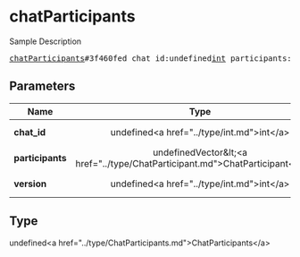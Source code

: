 # chatParticipants

Sample Description

<pre>
<a href="../constructor/chatParticipants.md">chatParticipants</a>#3f460fed chat_id:undefined<a href="../type/int.md">int</a> participants:undefinedVector&lt;<a href="../type/ChatParticipant.md">ChatParticipant</a>&gt; version:undefined<a href="../type/int.md">int</a> = undefined<a href="../type/ChatParticipants.md">ChatParticipants</a>;
</pre>

## Parameters

| Name | Type | Description |
|------|:----:|-------------|
| **chat_id** | undefined&lt;a href=&#34;../type/int.md&#34;&gt;int&lt;/a&gt; | Param description |
| **participants** | undefinedVector&amp;lt;&lt;a href=&#34;../type/ChatParticipant.md&#34;&gt;ChatParticipant&lt;/a&gt;&amp;gt; | Param description |
| **version** | undefined&lt;a href=&#34;../type/int.md&#34;&gt;int&lt;/a&gt; | Param description |

## Type

undefined&lt;a href=&#34;../type/ChatParticipants.md&#34;&gt;ChatParticipants&lt;/a&gt;
